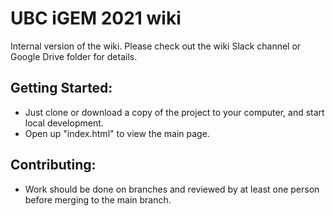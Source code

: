 # UBC iGEM 2021 wiki

Internal version of the wiki. Please check out the wiki Slack channel or Google Drive folder for details. 

## Getting Started:
* Just clone or download a copy of the project to your computer, and start local development.
* Open up "index.html" to view the main page.

## Contributing:
* Work should be done on branches and reviewed by at least one person before merging to the main branch.

